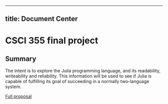 
---
title: Document Center
---

# CSCI 355 final project

## Summary
The intent is to explore the Julia programming language, and its readability, writeability and reliability. This information will be used to see if Julia is capable of fulfilling its goal of succeeding in a normally two-language system.

[Full proposal](https://docs.google.com/document/d/1zAACVJXP2G_ECGt8eHKT_1zGMPDgzC5JwPi9xr1OOBM/edit?usp=sharing)

